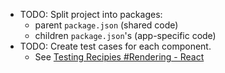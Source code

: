 - TODO: Split project into packages:
  - parent `package.json` (shared code)
  - children `package.json`'s (app-specific code)
- TODO: Create test cases for each component.
  - See [Testing Recipies #Rendering - React](https://reactjs.org/docs/testing-recipes.html#rendering)